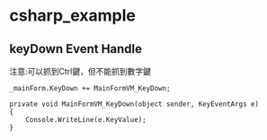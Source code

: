 # csharp_example

## keyDown Event Handle

注意:可以抓到Ctrl鍵，但不能抓到數字鍵

```
_mainForm.KeyDown += MainFormVM_KeyDown;

private void MainFormVM_KeyDown(object sender, KeyEventArgs e)
{
    Console.WriteLine(e.KeyValue);
}
```